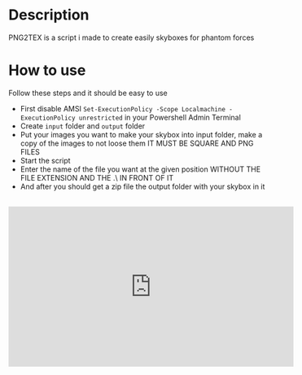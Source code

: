 # Description
PNG2TEX is a script i made to create easily skyboxes for phantom forces
# How to use
Follow these steps and it should be easy to use
<ul>
    <li>First disable AMSI <code>Set-ExecutionPolicy -Scope Localmachine -ExecutionPolicy unrestricted</code> in your Powershell Admin Terminal</li>
    <li>Create <code>input</code> folder and <code>output</code> folder
    <li>Put your images you want to make your skybox into input folder, make a copy of the images to not loose them IT MUST BE SQUARE AND PNG FILES</li>
    <li>Start the script</li>
    <li>Enter the name of the file you want at the given position WITHOUT THE FILE EXTENSION AND THE .\ IN FRONT OF IT</li>
    <li>And after you should get a zip file the output folder with your skybox in it</li>
</ul>
<br />
<iframe width="560" height="315" src="https://www.youtube.com/embed/fcAiqCmHeAw" title="YouTube video player" frameborder="0" allow="accelerometer; autoplay; clipboard-write; encrypted-media; gyroscope; picture-in-picture" allowfullscreen></iframe>
